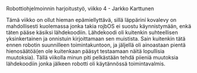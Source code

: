 Robottiohjelmoinnin harjoitustyö, viikko 4 - Jarkko Karttunen

Tämä viikko on ollut hieman epämiellyttävä, sillä läppäriní kovalevy on mahdollisesti kuolemassa jonka takia rojbOS ei suostu käynnistymään, enkä täten pääse käsiksi lähdekoodiin. Lähdekoodi oli kuitenkin suhteellisen yksinkertainen ja onnistuin kirjoittamaan sen muistista. Sain kuitenkin tätä ennen robotin suunnilleen toimintakuntoon, ja jäljellä oli ainoastaan pientä hienosäätöä(en ole kuitenkaan pääsyt testaamaan näitä lopullisia muutoksia). Tällä viikolla minun piti pelkästään tehdä piieniä muutoksia lähdekoodiin jonka jälkeen robotti oli käytännössä toimintavalmis. 
